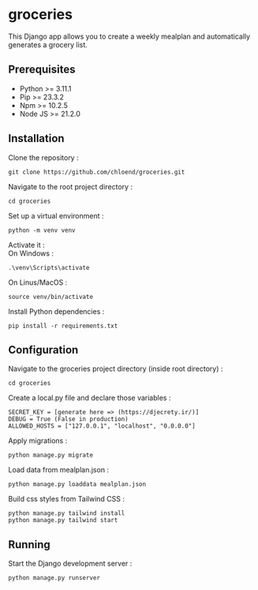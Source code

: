 # groceries
This Django app allows you to create a weekly mealplan and automatically generates a grocery list.

## Prerequisites
- Python >= 3.11.1
- Pip >= 23.3.2
- Npm >= 10.2.5
- Node JS >= 21.2.0

## Installation
Clone the repository :  
```
git clone https://github.com/chloend/groceries.git
``` 

Navigate to the root project directory :  
```
cd groceries
```

Set up a virtual environment :  
```
python -m venv venv
```

Activate it :  
On Windows :  
```
.\venv\Scripts\activate
```

On Linus/MacOS :  
```
source venv/bin/activate
```

Install Python dependencies :  
```
pip install -r requirements.txt
```

## Configuration
Navigate to the groceries project directory (inside root directory) :  
```
cd groceries
```  

Create a local.py file and declare those variables :  
```
SECRET_KEY = [generate here => (https://djecrety.ir/)]
DEBUG = True (False in production)
ALLOWED_HOSTS = ["127.0.0.1", "localhost", "0.0.0.0"]
```

Apply migrations :  
```
python manage.py migrate
```

Load data from mealplan.json :  
```
python manage.py loaddata mealplan.json
```

Build css styles from Tailwind CSS :  
```
python manage.py tailwind install
python manage.py tailwind start
```

## Running
Start the Django development server :  
```
python manage.py runserver
```  
